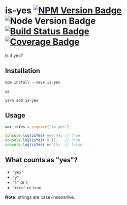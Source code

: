 # is-yes [![NPM Version Badge]][NPM] ![Node Version Badge] [![Build Status Badge]][Travis CI] [![Coverage Badge]][Coverage]

Is it yes?

## Installation

```Shell
npm install --save is-yes
```

or

```Shell
yarn add is-yes
```

## Usage

```JavaScript
var isYes = require('is-yes');

console.log(isYes('yes')); // true
console.log(isYes('y'));   // true
console.log(isYes('no'));  // false
```

## What counts as "yes"?

* `"yes"`
* `"y"`
* `"1"` or `1`
* `"true"` or `true`

**Note:** strings are case-insensitive.

[NPM Version Badge]: https://img.shields.io/npm/v/is-yes.svg
[NPM]: https://npmjs.com/package/is-yes
[Node Version Badge]: https://img.shields.io/node/v/is-yes.svg
[Build Status Badge]: https://img.shields.io/travis/jackwilsdon/is-yes.svg
[Travis CI]: https://travis-ci.org/jackwilsdon/is-yes
[Coverage Badge]: https://img.shields.io/codecov/c/github/jackwilsdon/is-yes.svg
[Coverage]: https://codecov.io/gh/jackwilsdon/is-yes
